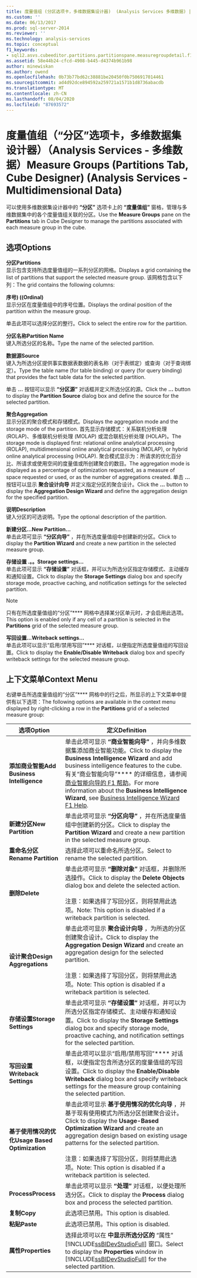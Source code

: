 ```yaml
---
title: 度量值组 (分区选项卡，多维数据集设计器)  (Analysis Services 多维数据) |Microsoft Docs
ms.custom: ''
ms.date: 06/13/2017
ms.prod: sql-server-2014
ms.reviewer: ''
ms.technology: analysis-services
ms.topic: conceptual
f1_keywords:
- sql12.asvs.cubeeditor.partitions.partitionspane.measuregroupdetail.f1
ms.assetid: 58e44b24-cfcd-4908-b445-d4374b961b98
author: minewiskan
ms.author: owend
ms.openlocfilehash: 0b73b77bd62c38881be20450f0b7506917014461
ms.sourcegitcommit: ad4d92dce894592a259721a1571b1d8736abacdb
ms.translationtype: MT
ms.contentlocale: zh-CN
ms.lasthandoff: 08/04/2020
ms.locfileid: "87693572"
---
```

# <a name="measure-groups-partitions-tab-cube-designer-analysis-services---multidimensional-data"></a><span data-ttu-id="8599a-102">度量值组（“分区”选项卡，多维数据集设计器）（Analysis Services - 多维数据）</span><span class="sxs-lookup"><span data-stu-id="8599a-102">Measure Groups (Partitions Tab, Cube Designer) (Analysis Services - Multidimensional Data)</span></span>
  <span data-ttu-id="8599a-103">可以使用多维数据集设计器中的 **“分区”** 选项卡上的 **“度量值组”** 窗格，管理与多维数据集中的各个度量值组关联的分区。</span><span class="sxs-lookup"><span data-stu-id="8599a-103">Use the **Measure Groups** pane on the **Partitions** tab in Cube Designer to manage the partitions associated with each measure group in the cube.</span></span>  
  
## <a name="options"></a><span data-ttu-id="8599a-104">选项</span><span class="sxs-lookup"><span data-stu-id="8599a-104">Options</span></span>  
 <span data-ttu-id="8599a-105">**分区**</span><span class="sxs-lookup"><span data-stu-id="8599a-105">**Partitions**</span></span>  
 <span data-ttu-id="8599a-106">显示包含支持所选度量值组的一系列分区的网格。</span><span class="sxs-lookup"><span data-stu-id="8599a-106">Displays a grid containing the list of partitions that support the selected measure group.</span></span> <span data-ttu-id="8599a-107">该网格包含以下列：</span><span class="sxs-lookup"><span data-stu-id="8599a-107">The grid contains the following columns:</span></span>  
  
 <span data-ttu-id="8599a-108">**序号)  (**</span><span class="sxs-lookup"><span data-stu-id="8599a-108">**(Ordinal)**</span></span>  
 <span data-ttu-id="8599a-109">显示分区在度量值组中的序号位置。</span><span class="sxs-lookup"><span data-stu-id="8599a-109">Displays the ordinal position of the partition within the measure group.</span></span>  
  
 <span data-ttu-id="8599a-110">单击此项可以选择分区的整行。</span><span class="sxs-lookup"><span data-stu-id="8599a-110">Click to select the entire row for the partition.</span></span>  
  
 <span data-ttu-id="8599a-111">**分区名称**</span><span class="sxs-lookup"><span data-stu-id="8599a-111">**Partition Name**</span></span>  
 <span data-ttu-id="8599a-112">键入所选分区的名称。</span><span class="sxs-lookup"><span data-stu-id="8599a-112">Type the name of the selected partition.</span></span>  
  
 <span data-ttu-id="8599a-113">**数据源**</span><span class="sxs-lookup"><span data-stu-id="8599a-113">**Source**</span></span>  
 <span data-ttu-id="8599a-114">键入为所选分区提供事实数据表数据的表名称（对于表绑定）或查询（对于查询绑定）。</span><span class="sxs-lookup"><span data-stu-id="8599a-114">Type the table name (for table binding) or query (for query binding) that provides the fact table data for the selected partition.</span></span>  
  
 <span data-ttu-id="8599a-115">单击 **...** 按钮可以显示 **“分区源”** 对话框并定义所选分区的源。</span><span class="sxs-lookup"><span data-stu-id="8599a-115">Click the **...** button to display the **Partition Source** dialog box and define the source for the selected partition.</span></span>  
  
 <span data-ttu-id="8599a-116">**聚合**</span><span class="sxs-lookup"><span data-stu-id="8599a-116">**Aggregation**</span></span>  
 <span data-ttu-id="8599a-117">显示分区的聚合模式和存储模式。</span><span class="sxs-lookup"><span data-stu-id="8599a-117">Displays the aggregation mode and the storage mode of the partition.</span></span> <span data-ttu-id="8599a-118">首先显示存储模式：关系联机分析处理 (ROLAP)、多维联机分析处理 (MOLAP) 或混合联机分析处理 (HOLAP)。</span><span class="sxs-lookup"><span data-stu-id="8599a-118">The storage mode is displayed first: relational online analytical processing (ROLAP), multidimensional online analytical processing (MOLAP), or hybrid online analytical processing (HOLAP).</span></span> <span data-ttu-id="8599a-119">聚合模式显示为：所请求的优化百分比、所请求或使用空间的度量值或所创建聚合的数目。</span><span class="sxs-lookup"><span data-stu-id="8599a-119">The aggregation mode is displayed as a percentage of optimization requested, as a measure of space requested or used, or as the number of aggregations created.</span></span> <span data-ttu-id="8599a-120">单击 **...** 按钮可以显示 **聚合设计向导** 并定义指定分区的聚合设计。</span><span class="sxs-lookup"><span data-stu-id="8599a-120">Click the **...** button to display the **Aggregation Design Wizard** and define the aggregation design for the specified partition.</span></span>  
  
 <span data-ttu-id="8599a-121">**说明**</span><span class="sxs-lookup"><span data-stu-id="8599a-121">**Description**</span></span>  
 <span data-ttu-id="8599a-122">键入分区的可选说明。</span><span class="sxs-lookup"><span data-stu-id="8599a-122">Type the optional description of the partition.</span></span>  
  
 <span data-ttu-id="8599a-123">**新建分区...**</span><span class="sxs-lookup"><span data-stu-id="8599a-123">**New Partition...**</span></span>  
 <span data-ttu-id="8599a-124">单击此项可显示 **“分区向导”** ，并在所选度量值组中创建新的分区。</span><span class="sxs-lookup"><span data-stu-id="8599a-124">Click to display the **Partition Wizard** and create a new partition in the selected measure group.</span></span>  
  
 <span data-ttu-id="8599a-125">**存储设置 .。。**</span><span class="sxs-lookup"><span data-stu-id="8599a-125">**Storage settings...**</span></span>  
 <span data-ttu-id="8599a-126">单击此项可显示 **“存储设置”** 对话框，并可以为所选分区指定存储模式、主动缓存和通知设置。</span><span class="sxs-lookup"><span data-stu-id="8599a-126">Click to display the **Storage Settings** dialog box and specify storage mode, proactive caching, and notification settings for the selected partition.</span></span>  
  
> [!NOTE]  
>  <span data-ttu-id="8599a-127">只有在所选度量值组的“分区”\*\*\*\* 网格中选择某分区单元时，才会启用此选项。</span><span class="sxs-lookup"><span data-stu-id="8599a-127">This option is enabled only if any cell of a partition is selected in the **Partitions** grid of the selected measure group.</span></span>  
  
 <span data-ttu-id="8599a-128">**写回设置...**</span><span class="sxs-lookup"><span data-stu-id="8599a-128">**Writeback settings...**</span></span>  
 <span data-ttu-id="8599a-129">单击此项可以显示“启用/禁用写回”\*\*\*\* 对话框，以便指定所选度量值组的写回设置。</span><span class="sxs-lookup"><span data-stu-id="8599a-129">Click to display the **Enable/Disable Writeback** dialog box and specify writeback settings for the selected measure group.</span></span>  
  
## <a name="context-menu"></a><span data-ttu-id="8599a-130">上下文菜单</span><span class="sxs-lookup"><span data-stu-id="8599a-130">Context Menu</span></span>  
 <span data-ttu-id="8599a-131">右键单击所选度量值组的“分区”\*\*\*\* 网格中的行之后，所显示的上下文菜单中提供有以下选项：</span><span class="sxs-lookup"><span data-stu-id="8599a-131">The following options are available in the context menu displayed by right-clicking a row in the **Partitions** grid of a selected measure group:</span></span>  
  
|<span data-ttu-id="8599a-132">选项</span><span class="sxs-lookup"><span data-stu-id="8599a-132">Option</span></span>|<span data-ttu-id="8599a-133">定义</span><span class="sxs-lookup"><span data-stu-id="8599a-133">Definition</span></span>|  
|------------|----------------|  
|<span data-ttu-id="8599a-134">**添加商业智能**</span><span class="sxs-lookup"><span data-stu-id="8599a-134">**Add Business Intelligence**</span></span>|<span data-ttu-id="8599a-135">单击此项可显示 **“商业智能向导”** ，并向多维数据集添加商业智能功能。</span><span class="sxs-lookup"><span data-stu-id="8599a-135">Click to display the **Business Intelligence Wizard** and add business intelligence features to the cube.</span></span> <span data-ttu-id="8599a-136">有关“商业智能向导”\*\*\*\* 的详细信息，请参阅[商业智能向导的 F1 帮助](business-intelligence-wizard-f1-help.md)。</span><span class="sxs-lookup"><span data-stu-id="8599a-136">For more information about the **Business Intelligence Wizard**, see [Business Intelligence Wizard F1 Help](business-intelligence-wizard-f1-help.md).</span></span>|  
|<span data-ttu-id="8599a-137">**新建分区**</span><span class="sxs-lookup"><span data-stu-id="8599a-137">**New Partition**</span></span>|<span data-ttu-id="8599a-138">单击此项可显示 **“分区向导”** ，并在所选度量值组中创建新的分区。</span><span class="sxs-lookup"><span data-stu-id="8599a-138">Click to display the **Partition Wizard** and create a new partition in the selected measure group.</span></span>|  
|<span data-ttu-id="8599a-139">**重命名分区**</span><span class="sxs-lookup"><span data-stu-id="8599a-139">**Rename Partition**</span></span>|<span data-ttu-id="8599a-140">选择此项可以重命名所选分区。</span><span class="sxs-lookup"><span data-stu-id="8599a-140">Select to rename the selected partition.</span></span>|  
|<span data-ttu-id="8599a-141">**删除**</span><span class="sxs-lookup"><span data-stu-id="8599a-141">**Delete**</span></span>|<span data-ttu-id="8599a-142">单击此项可显示 **“删除对象”** 对话框，并删除所选操作。</span><span class="sxs-lookup"><span data-stu-id="8599a-142">Click to display the **Delete Objects** dialog box and delete the selected action.</span></span><br /><br /> <span data-ttu-id="8599a-143">注意：如果选择了写回分区，则将禁用此选项。</span><span class="sxs-lookup"><span data-stu-id="8599a-143">Note: This option is disabled if a writeback partition is selected.</span></span>|  
|<span data-ttu-id="8599a-144">**设计聚合**</span><span class="sxs-lookup"><span data-stu-id="8599a-144">**Design Aggregations**</span></span>|<span data-ttu-id="8599a-145">单击此项可显示 **聚合设计向导** ，为所选的分区创建聚合设计。</span><span class="sxs-lookup"><span data-stu-id="8599a-145">Click to display the **Aggregation Design Wizard** and create an aggregation design for the selected partition.</span></span><br /><br /> <span data-ttu-id="8599a-146">注意：如果选择了写回分区，则将禁用此选项。</span><span class="sxs-lookup"><span data-stu-id="8599a-146">Note: This option is disabled if a writeback partition is selected.</span></span>|  
|<span data-ttu-id="8599a-147">**存储设置**</span><span class="sxs-lookup"><span data-stu-id="8599a-147">**Storage Settings**</span></span>|<span data-ttu-id="8599a-148">单击此项可显示 **“存储设置”** 对话框，并可以为所选分区指定存储模式、主动缓存和通知设置。</span><span class="sxs-lookup"><span data-stu-id="8599a-148">Click to display the **Storage Settings** dialog box and specify storage mode, proactive caching, and notification settings for the selected partition.</span></span>|  
|<span data-ttu-id="8599a-149">**写回设置**</span><span class="sxs-lookup"><span data-stu-id="8599a-149">**Writeback Settings**</span></span>|<span data-ttu-id="8599a-150">单击此项可以显示“启用/禁用写回”\*\*\*\* 对话框，以便指定包含所选分区的度量值组的写回设置。</span><span class="sxs-lookup"><span data-stu-id="8599a-150">Click to display the **Enable/Disable Writeback** dialog box and specify writeback settings for the measure group containing the selected partition.</span></span>|  
|<span data-ttu-id="8599a-151">**基于使用情况的优化**</span><span class="sxs-lookup"><span data-stu-id="8599a-151">**Usage Based Optimization**</span></span>|<span data-ttu-id="8599a-152">单击此项可显示 **基于使用情况的优化向导** ，并基于现有使用模式为所选分区创建聚合设计。</span><span class="sxs-lookup"><span data-stu-id="8599a-152">Click to display the **Usage-Based Optimization Wizard** and create an aggregation design based on existing usage patterns for the selected partition.</span></span><br /><br /> <span data-ttu-id="8599a-153">注意：如果选择了写回分区，则将禁用此选项。</span><span class="sxs-lookup"><span data-stu-id="8599a-153">Note: This option is disabled if a writeback partition is selected.</span></span>|  
|<span data-ttu-id="8599a-154">**Process**</span><span class="sxs-lookup"><span data-stu-id="8599a-154">**Process**</span></span>|<span data-ttu-id="8599a-155">单击此项可以显示 **“处理”** 对话框，以便处理所选分区。</span><span class="sxs-lookup"><span data-stu-id="8599a-155">Click to display the **Process** dialog box and process the selected partition.</span></span>|  
|<span data-ttu-id="8599a-156">**复制**</span><span class="sxs-lookup"><span data-stu-id="8599a-156">**Copy**</span></span>|<span data-ttu-id="8599a-157">此选项已禁用。</span><span class="sxs-lookup"><span data-stu-id="8599a-157">This option is disabled.</span></span>|  
|<span data-ttu-id="8599a-158">**粘贴**</span><span class="sxs-lookup"><span data-stu-id="8599a-158">**Paste**</span></span>|<span data-ttu-id="8599a-159">此选项已禁用。</span><span class="sxs-lookup"><span data-stu-id="8599a-159">This option is disabled.</span></span>|  
|<span data-ttu-id="8599a-160">**属性**</span><span class="sxs-lookup"><span data-stu-id="8599a-160">**Properties**</span></span>|<span data-ttu-id="8599a-161">选择此项可以在 **中显示所选分区的** “属性” [!INCLUDE[ssBIDevStudioFull](../includes/ssbidevstudiofull-md.md)] 窗口。</span><span class="sxs-lookup"><span data-stu-id="8599a-161">Select to display the **Properties** window in [!INCLUDE[ssBIDevStudioFull](../includes/ssbidevstudiofull-md.md)] for the selected partition.</span></span>|  
  
  
